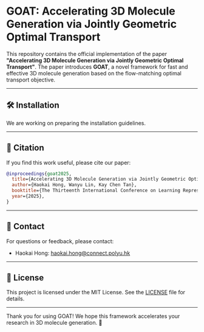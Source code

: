 # GOAT: Accelerating 3D Molecule Generation via Jointly Geometric Optimal Transport

This repository contains the official implementation of the paper **"Accelerating 3D Molecule Generation via Jointly Geometric Optimal Transport"**. The paper introduces **GOAT**, a novel framework for fast and effective 3D molecule generation based on the flow-matching optimal transport objective.

---

## 🛠 Installation

We are working on preparing the installation guidelines.

---

## 📄 Citation

If you find this work useful, please cite our paper:
```bibtex
@inproceedings{goat2025,
  title={Accelerating 3D Molecule Generation via Jointly Geometric Optimal Transport},
  author={Haokai Hong, Wanyu Lin, Kay Chen Tan},
  booktitle={The Thirteenth International Conference on Learning Representations}
  year={2025},
}
```

---

## 📧 Contact

For questions or feedback, please contact:
- Haokai Hong: [haokai.hong@connect.polyu.hk](mailto:haokai.hong@connect.polyu.hk)
---

## 📜 License

This project is licensed under the MIT License. See the [LICENSE](LICENSE) file for details.

---

Thank you for using GOAT! We hope this framework accelerates your research in 3D molecule generation. 🚀